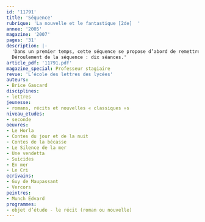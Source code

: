 ```yaml
---
id: '11791'
title: 'Séquence'
rubrique: 'La nouvelle et le fantastique [2de]  '
annee: '2005'
magazine: '2007'
pages: '31'
description: |-
  'Dans un premier temps, cette séquence se propose d’abord de remettre en place un certain nombre d’outils essentiels pour les lectures analytiques à venir. Ainsi, les composantes du récit sont privilégiées : présence plus ou moins forte du narrateur dans son récit, exploitation d’un schéma narratif, points de vue du narrateur, ordre et rythme du récit, organisation et fonctions de la description, etc. Quelques « outils de la langue » seront réactualisés, notamment la valeur des modes et des temps (en liaison avec une ou plusieurs séances d’aide individualisée renforçant la maîtrise des conjugaisons). On observera la construction de réponses argumentées. Le classement des textes sera étudié : genres, formes de discours, registres (approfondis tout au long de l'année), littérarité d’un texte. Ce dernier objectif est d’autant plus important que cette séquence sert à montrer que les textes ne se placent pas simplement sous des étiquettes commodes et que leur classement peut parfois poser problème.
  Déroulement de la séquence : dix séances.'
article_pdf: '11791.pdf'
magazine_special: Professeur stagiaire
revue: 'L’école des lettres des lycées'
auteurs:
- Brice Gascard
disciplines:
- lettres
jeunesse:
- romans, récits et nouvelles « classiques »s
niveau_etudes:
- seconde
oeuvres:
- Le Horla
- Contes du jour et de la nuit
- Contes de la bécasse
- Le Silence de la mer
- Une vendetta
- Suicides
- En mer
- Le Cri
ecrivains:
- Guy de Maupassant
- Vercors
peintres:
- Munch Edvard
programmes:
- objet d’étude - le récit (roman ou nouvelle)
---
```

